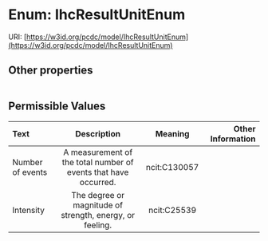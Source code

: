 
# Enum: IhcResultUnitEnum




URI: [https://w3id.org/pcdc/model/IhcResultUnitEnum](https://w3id.org/pcdc/model/IhcResultUnitEnum)


## Other properties

|  |  |  |
| --- | --- | --- |

## Permissible Values

| Text | Description | Meaning | Other Information |
| :--- | :---: | :---: | ---: |
| Number of events | A measurement of the total number of events that have occurred. | ncit:C130057 |  |
| Intensity | The degree or magnitude of strength, energy, or feeling. | ncit:C25539 |  |

